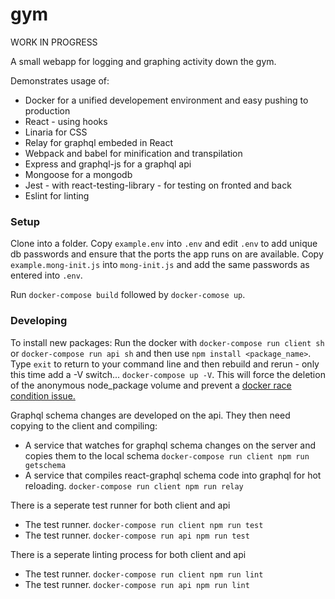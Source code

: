 # gym

WORK IN PROGRESS

A small webapp for logging and graphing activity down the gym.

Demonstrates usage of:

 * Docker for a unified developement environment and easy pushing to production
 * React - using hooks
 * Linaria for CSS
 * Relay for graphql embeded in React
 * Webpack and babel for minification and transpilation
 * Express and graphql-js for a graphql api 
 * Mongoose for a mongodb 
 * Jest - with react-testing-library - for testing on fronted and back
 * Eslint for linting
 
### Setup
 
Clone into a folder. Copy `example.env` into `.env` and edit `.env` to add unique db passwords and ensure that the ports the app runs on are available. Copy `example.mong-init.js` into `mong-init.js` and add the same passwords as entered into `.env`.
 
 Run `docker-compose build` followed by `docker-comose up`. 
 
### Developing

To install new packages: Run the docker with `docker-compose run client sh` or `docker-compose run api sh` and then use `npm install <package_name>`. Type `exit` to return to your command line and then rebuild and rerun - only this time add a -V switch... `docker-compose up -V`. This will force the deletion of the anonymous node_package volume and prevent a [docker race condition issue.](https://github.com/docker/compose/issues/4337)

Graphql schema changes are developed on the api. They then need copying to the client and compiling:

  * A service that watches for graphql schema changes on the server and copies them to the local schema `docker-compose run client npm run getschema`
  * A service that compiles react-graphql schema code into graphql for hot reloading. `docker-compose run client npm run relay`
  
There is a seperate test runner for both client and api

  * The test runner. `docker-compose run client npm run test`
  * The test runner. `docker-compose run api npm run test`
  
There is a seperate linting process for both client and api

  * The test runner. `docker-compose run client npm run lint`
  * The test runner. `docker-compose run api npm run lint`
